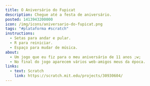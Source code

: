 ```yaml
---
title: O Aniversário do Fupicat
description: Chegue até a festa de aniversário.
posted: 1413943200000
icon: /img/icons/aniversario-do-fupicat.png
tags: "#plataforma #scratch"
instructions:
  - Setas para andar e pular.
  - R para reiniciar.
  - Espaço para mudar de música.
about:
  - Um jogo que eu fiz para o meu aniversário de 11 anos ;w;
  - No final do jogo aparecem vários web-amigos meus da época.
links:
  - text: Scratch
    link: https://scratch.mit.edu/projects/30930604/
---
```

<scratch url="https://scratch.mit.edu/projects/30930604/"></scratch>